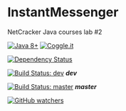 # InstantMessenger
NetCracker Java courses lab #2

[![Java 8+](https://img.shields.io/badge/java-8.0%2b-green.svg)](http://www.oracle.com/technetwork/java/javase/downloads/index.html) [![Coggle.it](https://img.shields.io/badge/MaindMap-active-yellowgreen.svg)](https://coggle.it/diagram/WLPv_zAiVwABxG8-)

[![Dependency Status](https://www.versioneye.com/user/projects/58b529ce3bbf1700405cdb9f/badge.svg?style=flat-square)](https://www.versioneye.com/user/projects/58b529ce3bbf1700405cdb9f)


[![Build Status: dev](https://semaphoreci.com/api/v1/darkie/instantmessenger/branches/dev/badge.svg)](https://semaphoreci.com/darkie/instantmessenger) _**dev**_

[![Build Status: master](https://semaphoreci.com/api/v1/darkie/instantmessenger/branches/master/badge.svg)](https://semaphoreci.com/darkie/instantmessenger) _**master**_



[![GitHub watchers](https://img.shields.io/github/watchers/badges/shields.svg?style=social&label=Watch)]()
